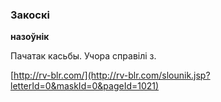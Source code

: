 ### Закоскі
**назоўнік**

Пачатак касьбы. Учора справілі з.

<a rel="author">[http://rv-blr.com/](http://rv-blr.com/slounik.jsp?letterId=0&maskId=0&pageId=1021)</a>
